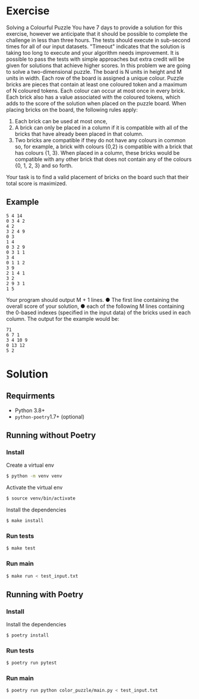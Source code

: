 # Exercise

Solving a Colourful Puzzle
You have 7 days to provide a solution for this exercise, however we anticipate that it should be
possible to complete the challenge in less than three hours. The tests should execute in
sub-second times for all of our input datasets. "Timeout" indicates that the solution is taking too long
to execute and your algorithm needs improvement. It is possible to pass the tests with simple
approaches but extra credit will be given for solutions that achieve higher scores.
In this problem we are going to solve a two-dimensional puzzle.
The board is N units in height and M units in width. Each row of the board is assigned a unique
colour. Puzzle bricks are pieces that contain at least one coloured token and a maximum of N
coloured tokens. Each colour can occur at most once in every brick. Each brick also has a value
associated with the coloured tokens, which adds to the score of the solution when placed on the
puzzle board.
When placing bricks on the board, the following rules apply:

1. Each brick can be used at most once,
2. A brick can only be placed in a column if it is compatible with all of the bricks that have
already been placed in that column.
3. Two bricks are compatible if they do not have any colours in common so, for example, a
brick with colours {0,2} is compatible with a brick that has colours {1, 3}. When placed in a
column, these bricks would be compatible with any other brick that does not contain any of
the colours {0, 1, 2, 3} and so forth.

Your task is to find a valid placement of bricks on the board such that their total score is
maximized.

## Example

```
5 4 14
0 3 4 2
4 2
3 2 4 9
0 3
1 4
0 3 2 9
0 3 1 1
3 4
0 1 1 2
3 9
2 1 4 1
3 2
2 9 3 1
1 5
```

Your program should output M + 1 lines.
● The first line containing the overall score of your solution,
● each of the following M lines containing the 0-based indexes (specified in the input data) of
the bricks used in each column.
The output for the example would be:

```
71
6 7 1
3 4 10 9
0 13 12
5 2
```

# Solution

## Requirments

- Python 3.8+
- `python-poetry`1.7+ (optional)

## Running without Poetry

### Install

Create a virtual env
```bash
$ python -m venv venv
```

Activate the virtual env
```bash
$ source venv/bin/activate
```

Install the dependencies
```bash
$ make install
```

### Run tests

```bash
$ make test
```

### Run main

```bash
$ make run < test_input.txt
```

## Running with Poetry

### Install

Install the dependencies
```bash
$ poetry install
```

### Run tests

```bash
$ poetry run pytest
```

### Run main

```bash
$ poetry run python color_puzzle/main.py < test_input.txt
```
